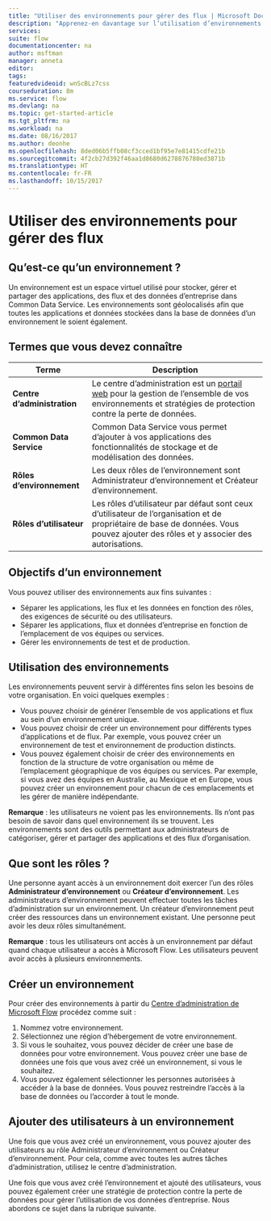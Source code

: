 ```yaml
---
title: "Utiliser des environnements pour gérer des flux | Microsoft Docs"
description: "Apprenez-en davantage sur l’utilisation d’environnements pour séparer et gérer des flux."
services: 
suite: flow
documentationcenter: na
author: msftman
manager: anneta
editor: 
tags: 
featuredvideoid: wnScBLz7css
courseduration: 8m
ms.service: flow
ms.devlang: na
ms.topic: get-started-article
ms.tgt_pltfrm: na
ms.workload: na
ms.date: 08/16/2017
ms.author: deonhe
ms.openlocfilehash: 8ded06b5ffb08cf3cced1bf95e7e81415cdfe21b
ms.sourcegitcommit: 4f2cb27d392f46aa1d8680d6278876780ed3871b
ms.translationtype: HT
ms.contentlocale: fr-FR
ms.lasthandoff: 10/15/2017
---
```

# <a name="use-environments-to-manage-flows"></a>Utiliser des environnements pour gérer des flux
## <a name="what-is-an-environment"></a>Qu’est-ce qu’un environnement ?
Un environnement est un espace virtuel utilisé pour stocker, gérer et partager des applications, des flux et des données d’entreprise dans Common Data Service. Les environnements sont géolocalisés afin que toutes les applications et données stockées dans la base de données d’un environnement le soient également.  

## <a name="terms-you-should-get-familiar-with"></a>Termes que vous devez connaître
| **Terme** | **Description** |
| --- | --- |
| **Centre d’administration** |Le centre d’administration est un [portail web](https://admin.flow.microsoft.com) pour la gestion de l’ensemble de vos environnements et stratégies de protection contre la perte de données. |
| **Common Data Service** |Common Data Service vous permet d’ajouter à vos applications des fonctionnalités de stockage et de modélisation des données. |
| **Rôles d’environnement** |Les deux rôles de l’environnement sont Administrateur d’environnement et Créateur d’environnement. |
| **Rôles d’utilisateur** |Les rôles d’utilisateur par défaut sont ceux d’utilisateur de l’organisation et de propriétaire de base de données. Vous pouvez ajouter des rôles et y associer des autorisations. |

## <a name="purposes-for-an-environment"></a>Objectifs d’un environnement
Vous pouvez utiliser des environnements aux fins suivantes :  

* Séparer les applications, les flux et les données en fonction des rôles, des exigences de sécurité ou des utilisateurs.  
* Séparer les applications, flux et données d’entreprise en fonction de l’emplacement de vos équipes ou services.
* Gérer les environnements de test et de production.  

## <a name="how-to-use-environments"></a>Utilisation des environnements
Les environnements peuvent servir à différentes fins selon les besoins de votre organisation. En voici quelques exemples :  

* Vous pouvez choisir de générer l’ensemble de vos applications et flux au sein d’un environnement unique. 
* Vous pouvez choisir de créer un environnement pour différents types d’applications et de flux. Par exemple, vous pouvez créer un environnement de test et environnement de production distincts.  
* Vous pouvez également choisir de créer des environnements en fonction de la structure de votre organisation ou même de l’emplacement géographique de vos équipes ou services. Par exemple, si vous avez des équipes en Australie, au Mexique et en Europe, vous pouvez créer un environnement pour chacun de ces emplacements et les gérer de manière indépendante.  

**Remarque** : les utilisateurs ne voient pas les environnements. Ils n’ont pas besoin de savoir dans quel environnement ils se trouvent. Les environnements sont des outils permettant aux administrateurs de catégoriser, gérer et partager des applications et des flux d’organisation.  

## <a name="what-are-roles"></a>Que sont les rôles ?
Une personne ayant accès à un environnement doit exercer l’un des rôles **Administrateur d’environnement** ou **Créateur d’environnement**. Les administrateurs d’environnement peuvent effectuer toutes les tâches d’administration sur un environnement. Un créateur d’environnement peut créer des ressources dans un environnement existant. Une personne peut avoir les deux rôles simultanément.  

**Remarque** : tous les utilisateurs ont accès à un environnement par défaut quand chaque utilisateur a accès à Microsoft Flow. Les utilisateurs peuvent avoir accès à plusieurs environnements.  

## <a name="create-an-environment"></a>Créer un environnement
Pour créer des environnements à partir du [Centre d’administration de Microsoft Flow](https://admin.flow.microsoft.com) procédez comme suit :  

1. Nommez votre environnement.
2. Sélectionnez une région d’hébergement de votre environnement.
3. Si vous le souhaitez, vous pouvez décider de créer une base de données pour votre environnement. Vous pouvez créer une base de données une fois que vous avez créé un environnement, si vous le souhaitez.
4. Vous pouvez également sélectionner les personnes autorisées à accéder à la base de données. Vous pouvez restreindre l’accès à la base de données ou l’accorder à tout le monde. 

## <a name="add-users-to-an-environment"></a>Ajouter des utilisateurs à un environnement
Une fois que vous avez créé un environnement, vous pouvez ajouter des utilisateurs au rôle Administrateur d’environnement ou Créateur d’environnement. Pour cela, comme avec toutes les autres tâches d’administration, utilisez le centre d’administration.  

Une fois que vous avez créé l’environnement et ajouté des utilisateurs, vous pouvez également créer une stratégie de protection contre la perte de données pour gérer l’utilisation de vos données d’entreprise. Nous abordons ce sujet dans la rubrique suivante. 

